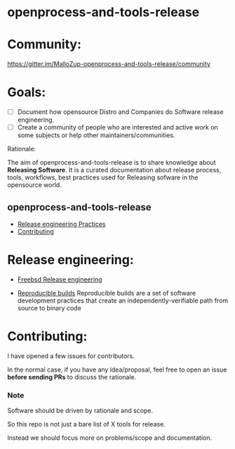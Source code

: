# openprocess-and-tools-release

# Community:

https://gitter.im/MalloZup-openprocess-and-tools-release/community


# Goals:

- [ ] Document how opensource Distro and Companies do Software release engineering.
- [ ] Create a community of people who are interested and active work on some subjects or help other maintainers/communities.

Rationale:

The aim of openprocess-and-tools-release is to share knowledge about **Releasing Software**.
It is a curated documentation about release process, tools, workflows, best practices used for Releasing sofware in the opensource world.

## openprocess-and-tools-release

- [Release engineering Practices](#release-engineering)
- [Contributing](#Contributing)


# Release engineering:

* [Freebsd Release engineering](doc/freebsd.md)


* [Reproducible builds](https://reproducible-builds.org) 
  Reproducible builds are a set of software development practices that create an independently-verifiable path from source to binary code
 
  

# Contributing:

I have opened a few issues for contributors.

In the normal case, if you have any idea/proposal, feel free to open an issue **before sending PRs** to discuss the rationale.


### Note

Software should be driven by rationale and scope.

So this repo is not just a bare list of X tools for release. 

Instead we should focus more on problems/scope and documentation.
